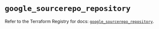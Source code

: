 # `google_sourcerepo_repository`

Refer to the Terraform Registry for docs: [`google_sourcerepo_repository`](https://registry.terraform.io/providers/drfaust92/google/4.16.4/docs/resources/sourcerepo_repository).
